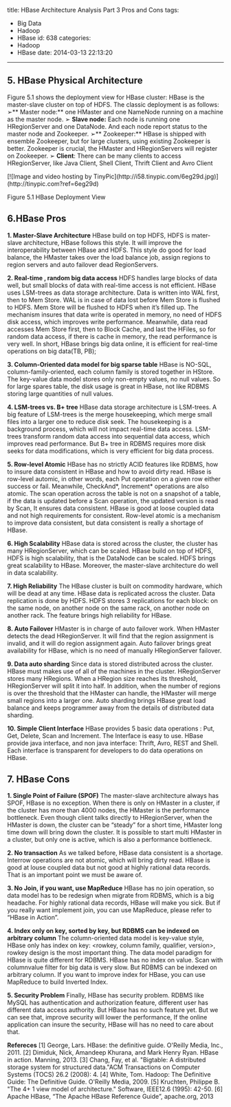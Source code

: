 title: HBase Architecture Analysis Part 3 Pros and Cons
tags:
  - Big Data
  - Hadoop
  - HBase
id: 638
categories:
  - Hadoop
  - HBase
date: 2014-03-13 22:13:20
---

## 5\. HBase Physical Architecture

Figure 5.1 shows the deployment view for HBase cluster:
HBase is the master-slave cluster on top of HDFS. The classic deployment is as follows:
➢** Master node:** one HMaster and one NameNode running on a machine as the master node.
➢ **Slave node:** Each node is running one HRegionServer and one DataNode. And each node report status to the master node and Zookeeper.
➢** Zookeeper:** HBase is shipped with ensemble Zookeeper, but for large clusters, using existing Zookeeper is better. Zookeeper is crucial, the HMaster and HRegionServers will register on Zookeeper.
➢ **Client**: There can be many clients to access HRegionServer, like Java Client, Shell Client, Thrift Client and Avro Client

<!--more--> [![Image and video hosting by TinyPic](http://i58.tinypic.com/6eg29d.jpg)](http://tinypic.com?ref=6eg29d)
Figure 5.1 HBase Deployment View

## 6.HBase Pros

**1\. Master-Slave Architecture**
HBase build on top HDFS, HDFS is mater-slave architecture, HBase follows this style. It will improve the interoperability between HBase and HDFS.
This style do good for load balance, the HMaster takes over the load balance job, assign regions to region servers and auto failover dead RegionServers.

**2\. Real-time , random big data access**
HDFS handles large blocks of data well, but small blocks of data with real-time access is not efficient. HBase uses LSM-trees as data storage architecture. Data is written into WAL first, then to Mem Store. WAL is in case of data lost before Mem Store is flushed to HDFS. Mem Store will be flushed to HDFS when it’s filled up. The mechanism insures that data write is operated in memory, no need of HDFS disk access, which improves write performance.
Meanwhile, data read accesses Mem Store first, then to Block Cache, and last the HFiles, so for random data access, if there is cache in memory, the read performance is very well.
In short, HBase brings big data online, it is efficient for real-time operations on big data(TB, PB);

**3\. Column-Oriented data model for big sparse table**
HBase is NO-SQL, column-family-oriented, each column family is stored together in HStore. The key-value data model stores only non-empty values, no null values. So for large spares table, the disk usage is great in HBase, not like RDBMS storing large quantities of null values.

**4\. LSM-trees vs. B+ tree**
HBase data storage architecture is LSM-trees. A big feature of LSM-trees is the merge housekeeping, which merge small files into a larger one to reduce disk seek. The housekeeping is a background process, which will not impact real-time data access.
LSM-trees transform random data access into sequential data access, which improves read performance. But B+ tree in RDBMS requires more disk seeks for data modifications, which is very efficient for big data process.

**5\. Row-level Atomic**
HBase has no strictly ACID features like RDBMS, how to insure data consistent in HBase and how to avoid dirty read. HBase is row-level automic, in other words, each Put operation on a given row either success or fail. Meanwhile, CheckAnd*, Increment* operations are also atomic.
The scan operation across the table is not on a snapshot of a table, if the data is updated before a Scan operation, the updated version is read by Scan, It ensures data consistent.
HBase is good at loose coupled data and not high requirements for consistent. Row-level atomic is a mechanism to improve data consistent, but data consistent is really a shortage of HBase.

**6\. High Scalability**
HBase data is stored across the cluster, the cluster has many HRegionServer, which can be scaled. HBase build on top of HDFS, HDFS is high scalability, that is the DataNode can be scaled. HDFS brings great scalability to HBase. Moreover, the master-slave architecture do well in data scalability.

**7\. High Reliability**
The HBase cluster is built on commodity hardware, which will be dead at any time. HBase data is replicated across the cluster. Data replication is done by HDFS. HDFS stores 3 replications for each block: on the same node, on another node on the same rack, on another node on another rack. The feature brings high reliability for HBase.

**8\. Auto Failover**
HMaster is in charge of auto failover work. When HMaster detects the dead HRegionServer. It will find that the region assignment is invalid, and it will do region assignment again. Auto failover brings great availability for HBase, which is no need of manually HRegionServer failover.

**9\. Data auto sharding**
Since data is stored distributed across the cluster. HBase must makes use of all of the machines in the cluster. HRegionServer stores many HRegions. When a HRegion size reaches its threshold, HRegionServer will split it into half.
In addition, when the number of regions is over the threshold that the HMaster can handle, the HMaster will merge small regions into a larger one. Auto sharding brings HBase great load balance and keeps programmer away from the details of distributed data sharding.

**10\. Simple Client Interface**
HBase provides 5 basic data operations : Put, Get, Delete, Scan and Increment. The Interface is easy to use. HBase provide java interface, and non java interface: Thrift, Avro, REST and Shell. Each interface is transparent for developers to do data operations on HBase.

## 7\. HBase Cons

**1\. Single Point of Failure (SPOF)**
The master-slave architecture always has SPOF, HBase is no exception. When there is only on HMaster in a cluster, if the cluster has more than 4000 nodes, the HMaster is the performance bottleneck. Even though client talks directly to HRegionServer, when the HMaster is down, the cluster can be “steady” for a short time, HMaster long time down will bring down the cluster.
It is possible to start multi HMaster in a cluster, but only one is active, which is also a performance bottleneck.

**2\. No transaction**
As we talked before, HBase data consistent is a shortage. Interrow operations are not atomic, which will bring dirty read. HBase is good at louse coupled data but not good at highly rational data records. That is an important point we must be aware of.

**3\. No Join, if you want, use MapReduce**
HBase has no join operation, so data model has to be redesign when migrate from RDBMS, which is a big headache. For highly rational data records, HBase will make you sick. But if you really want implement join, you can use MapReduce, please refer to “HBase in Action”.

**4\. Index only on key, sorted by key, but RDBMS can be indexed on arbitrary column**
The column-oriented data model is key-value style, HBase only has index on key: &lt;rowkey, column family, qualifier, version&gt;, rowkey design is the most important thing.
The data model paradigm for HBase is quite different for RDBMS. HBase has no index on value. Scan with columnvalue filter for big data is very slow. But RDBMS can be indexed on arbitrary column.
If you want to improve index for HBase, you can use MapReduce to build Inverted Index.

**5\. Security Problem**
Finally, HBase has security problem. RDBMS like MySQL has authentication and authorization feature, different user has different data access authority. But HBase has no such feature yet. But we can see that, improve security will lower the performance, If the online application can insure the security, HBase will has no need to care about that.

**Refereces**
[1] George, Lars. HBase: the definitive guide. O'Reilly Media, Inc., 2011.
[2] Dimiduk, Nick, Amandeep Khurana, and Mark Henry Ryan. HBase in action. Manning, 2013.
[3] Chang, Fay, et al. "Bigtable: A distributed storage system for structured data."ACM Transactions on Computer Systems (TOCS) 26.2 (2008): 4.
[4] White, Tom. Hadoop: The Definitive Guide: The Definitive Guide. O'Reilly Media, 2009.
[5] Kruchten, Philippe B. "The 4+ 1 view model of architecture." Software, IEEE12.6 (1995): 42-50.
[6] Apache HBase, “The Apache HBase Reference Guide”, apache.org, 2013